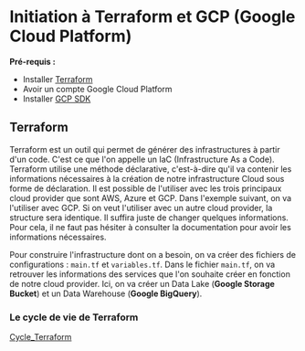 # Initiation à Terraform et GCP (Google Cloud Platform)

**Pré-requis :** 
- Installer [Terraform](https://www.terraform.io/)
- Avoir un compte Google Cloud Platform
- Installer [GCP SDK](https://cloud.google.com/sdk/docs/install-sdk)

## Terraform


Terraform est un outil qui permet de générer des infrastructures à partir d'un code. C'est ce que l'on appelle un IaC (Infrastructure As a Code). Terraform utilise une méthode déclarative, c'est-à-dire qu'il va contenir les informations nécessaires à la création de notre infrastructure Cloud sous forme de déclaration. Il est possible de l'utiliser avec les trois principaux cloud provider que sont AWS, Azure et GCP. Dans l'exemple suivant, on va l'utiliser avec GCP. Si on veut l'utiliser avec un autre cloud provider, la structure sera identique. Il suffira juste de changer quelques informations. Pour cela, il ne faut pas hésiter à consulter la documentation pour avoir les informations nécessaires. 

Pour construire l'infrastructure dont on a besoin, on va créer des fichiers de configurations : `main.tf` et `variables.tf`. Dans le fichier `main.tf`, on va retrouver les informations des services que l'on souhaite créer en fonction de notre cloud provider. Ici, on va créer un Data Lake (**Google Storage Bucket**) et un Data Warehouse (**Google BigQuery**).

### Le cycle de vie de Terraform

[Cycle_Terraform](!https://github.com/Sylvariane/data-engineering/blob/main/week_1_basic_n_setup/1_terraform/images/cycle_terraform.png)
